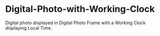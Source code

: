 # Digital-Photo-with-Working-Clock
Digital photo displayed in Digital Photo Frame with a Working Clock displaying Local Time.
